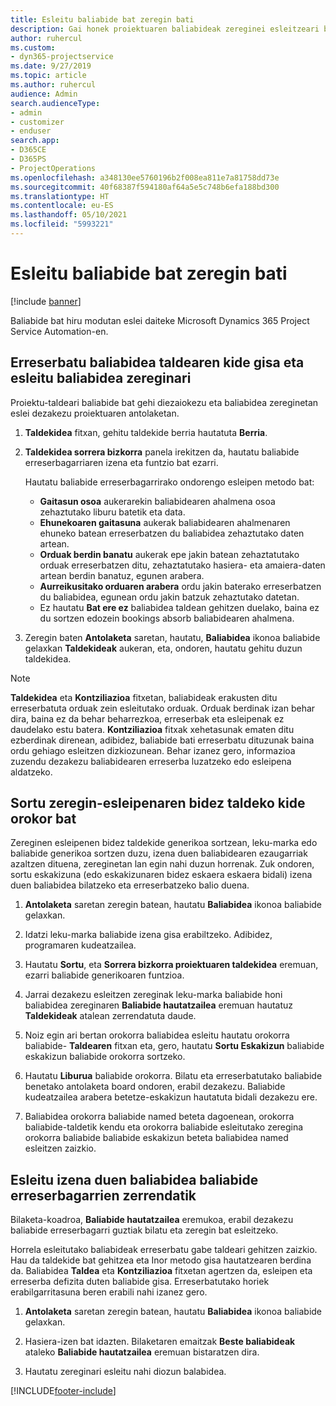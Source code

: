 ```yaml
---
title: Esleitu baliabide bat zeregin bati
description: Gai honek proiektuaren baliabideak zereginei esleitzeari buruzko informazioa ematen du.
author: ruhercul
ms.custom:
- dyn365-projectservice
ms.date: 9/27/2019
ms.topic: article
ms.author: ruhercul
audience: Admin
search.audienceType:
- admin
- customizer
- enduser
search.app:
- D365CE
- D365PS
- ProjectOperations
ms.openlocfilehash: a348130ee5760196b2f008ea811e7a81758dd73e
ms.sourcegitcommit: 40f68387f594180af64a5e5c748b6efa188bd300
ms.translationtype: HT
ms.contentlocale: eu-ES
ms.lasthandoff: 05/10/2021
ms.locfileid: "5993221"
---
```

# <a name="assign-a-resource-to-a-task"></a>Esleitu baliabide bat zeregin bati

[!include [banner](../includes/psa-now-project-operations.md)]

Baliabide bat hiru modutan eslei daiteke Microsoft Dynamics 365 Project Service Automation-en.

## <a name="book-a-resource-as-a-team-member-and-then-assign-the-resource-to-a-task"></a>Erreserbatu baliabidea taldearen kide gisa eta esleitu baliabidea zereginari

Proiektu-taldeari baliabide bat gehi diezaiokezu eta baliabidea zereginetan eslei dezakezu proiektuaren antolaketan.

1. **Taldekidea** fitxan, gehitu taldekide berria hautatuta **Berria**. 

2. **Taldekidea sorrera bizkorra** panela irekitzen da, hautatu baliabide erreserbagarriaren izena eta funtzio bat ezarri. 

    Hautatu baliabide erreserbagarrirako ondorengo esleipen metodo bat:

    - **Gaitasun osoa** aukerarekin baliabidearen ahalmena osoa zehaztutako liburu batetik eta data.
    - **Ehunekoaren gaitasuna** aukerak baliabidearen ahalmenaren ehuneko batean erreserbatzen du baliabidea zehaztutako daten artean.
    - **Orduak berdin banatu** aukerak epe jakin batean zehaztatutako orduak erreserbatzen ditu, zehaztatutako hasiera- eta amaiera-daten artean berdin banatuz, egunen arabera.
    - **Aurreikusitako orduaren arabera** ordu jakin baterako erreserbatzen du baliabidea, egunean ordu jakin batzuk zehaztutako datetan.
    - Ez hautatu **Bat ere ez** baliabidea taldean gehitzen duelako, baina ez du sortzen edozein bookings absorb baliabidearen ahalmena.

3. Zeregin baten **Antolaketa** saretan, hautatu, **Baliabidea** ikonoa baliabide gelaxkan **Taldekideak** aukeran, eta, ondoren, hautatu gehitu duzun taldekidea. 

> [!NOTE]
> **Taldekidea** eta **Kontziliazioa** fitxetan, baliabideak erakusten ditu erreserbatuta orduak zein esleitutako orduak. Orduak berdinak izan behar dira, baina ez da behar beharrezkoa, erreserbak eta esleipenak ez daudelako estu batera. **Kontziliazioa** fitxak xehetasunak ematen ditu ezberdinak direnean, adibidez, baliabide bati erreserbatu dituzunak baina ordu gehiago esleitzen dizkiozunean. Behar izanez gero, informazioa zuzendu dezakezu baliabidearen erreserba luzatzeko edo esleipena aldatzeko.

## <a name="create-a-generic-team-member-through-task-assignment"></a>Sortu zeregin-esleipenaren bidez taldeko kide orokor bat

Zereginen esleipenen bidez taldekide generikoa sortzean, leku-marka edo baliabide generikoa sortzen duzu, izena duen baliabidearen ezaugarriak azaltzen dituena, zereginetan lan egin nahi duzun horrenak. Zuk ondoren, sortu eskakizuna (edo eskakizunaren bidez eskaera eskaera bidali) izena duen baliabidea bilatzeko eta erreserbatzeko balio duena.

1. **Antolaketa** saretan zeregin batean, hautatu **Baliabidea** ikonoa baliabide gelaxkan.

2. Idatzi leku-marka baliabide izena gisa erabiltzeko. Adibidez, programaren kudeatzailea.

3. Hautatu **Sortu**, eta **Sorrera bizkorra proiektuaren taldekidea** eremuan, ezarri baliabide generikoaren funtzioa.

4. Jarrai dezakezu esleitzen zereginak leku-marka baliabide honi baliabidea zereginaren **Baliabide hautatzailea** eremuan hautatuz **Taldekideak** atalean zerrendatuta daude.

5. Noiz egin ari bertan orokorra baliabidea esleitu hautatu orokorra baliabide- **Taldearen** fitxan eta, gero, hautatu **Sortu Eskakizun** baliabide eskakizun baliabide orokorra sortzeko.

6. Hautatu **Liburua** baliabide orokorra. Bilatu eta erreserbatutako baliabide benetako antolaketa board ondoren, erabil dezakezu. Baliabide kudeatzailea arabera betetze-eskakizun hautatuta bidali dezakezu ere.

7. Baliabidea orokorra baliabide named beteta dagoenean, orokorra baliabide-taldetik kendu eta orokorra baliabide esleitutako zeregina orokorra baliabide baliabide eskakizun beteta baliabidea named esleitzen zaizkio.

## <a name="assign-a-named-resource-from-the-list-of-all-bookable-resources"></a>Esleitu izena duen baliabidea baliabide erreserbagarrien zerrendatik

Bilaketa-koadroa, **Baliabide hautatzailea** eremukoa, erabil dezakezu baliabide erreserbagarri guztiak bilatu eta zeregin bat esleitzeko.

Horrela esleitutako baliabideak erreserbatu gabe taldeari gehitzen zaizkio. Hau da taldekide bat gehitzea eta Inor metodo gisa hautatzearen berdina da. Baliabidea **Taldea** eta **Kontziliazioa** fitxetan agertzen da, esleipen eta erreserba defizita duten baliabide gisa. Erreserbatutako horiek erabilgarritasuna beren erabili nahi izanez gero.

1. **Antolaketa** saretan zeregin batean, hautatu **Baliabidea** ikonoa baliabide gelaxkan.

2. Hasiera-izen bat idazten. Bilaketaren emaitzak **Beste baliabideak** ataleko **Baliabide hautatzailea** eremuan bistaratzen dira.

3. Hautatu zereginari esleitu nahi diozun balabidea.



[!INCLUDE[footer-include](../includes/footer-banner.md)]
